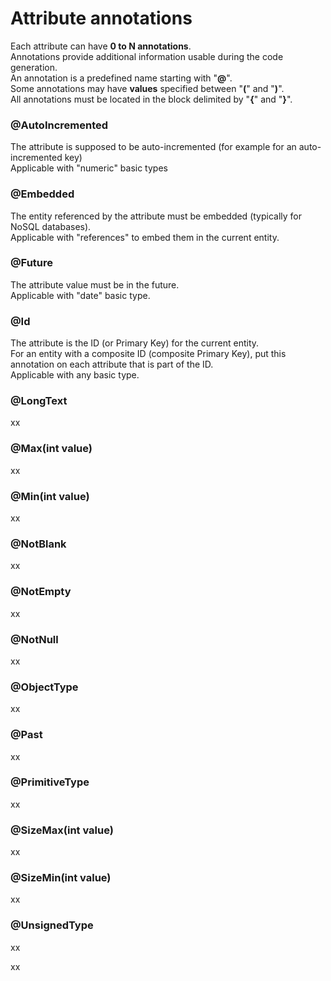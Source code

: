 # Attribute annotations

Each attribute can have **0 to N annotations**.   
Annotations provide additional information usable during the code generation.   
An annotation is a predefined name starting with "**@**".   
Some annotations may have **values** specified between "**\(**" and "**\)**".   
All annotations must be located in the block delimited by "**{**" and "**}**".

### @AutoIncremented

The attribute is supposed to be auto-incremented \(for example for an auto-incremented key\)  
Applicable with "numeric" basic types

### @Embedded

The entity referenced by the attribute must be embedded \(typically for NoSQL databases\).  
Applicable with "references" to embed them in the current entity.

### @Future

The attribute value must be in the future.  
Applicable with "date" basic type.

### @Id

The attribute is the ID \(or Primary Key\) for the current entity.  
For an entity with a composite ID \(composite Primary Key\), put this annotation on each attribute that is part of the ID.  
Applicable with any basic type.

### @LongText

xx

### @Max\(int value\)

xx

### @Min\(int value\)

xx

### @NotBlank

xx

### @NotEmpty

xx

### @NotNull

xx

### @ObjectType

xx

### @Past

xx

### @PrimitiveType

xx

### @SizeMax\(int value\)

xx

### @SizeMin\(int value\)

xx

### @UnsignedType

xx

xx













